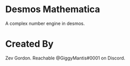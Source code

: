 # Desmos Mathematica
A complex number engine in desmos.

# Created By
Zev Gordon. Reachable @GiggyMantis#0001 on Discord.
